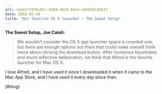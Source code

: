 ```yaml
---
url: /post/7df6c0fc-91b0-4b29-8a1e-ad10261d2617
date: 2015-03-29
title: "Our favorite OS X launcher – The Sweet Setup"
---
```


**The Sweet Setup, Joe Caiati:**



> We wouldn’t consider the OS X app launcher space a crowded one, but there are enough options out there that could make oneself think twice about clicking the download button. After numerous keystrokes and much reflective deliberation, we think that Alfred is the favorite launcher for Mac OS X. 



I love Alfred, and I have used it since I downloaded it when it came to the Mac App Store, and I have used it every day since then.



(#blog)